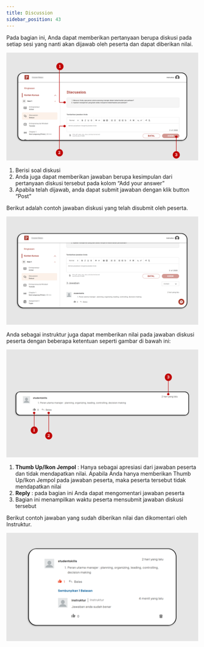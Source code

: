 ```yaml
---
title: Discussion
sidebar_position: 43
---
```

Pada bagian ini, Anda dapat memberikan pertanyaan berupa diskusi pada setiap sesi yang nanti akan dijawab oleh peserta dan dapat diberikan nilai.

![](/img/discussion-skills_indo-1.png)

1. Berisi soal diskusi
2. Anda juga dapat memberikan jawaban berupa kesimpulan dari pertanyaan diskusi tersebut pada kolom “Add your answer”
3. Apabila telah dijawab, anda dapat submit jawaban dengan klik button “Post”

Berikut adalah contoh jawaban diskusi yang telah disubmit oleh peserta.

![](/img/discussion-skills_indo-2.png)

Anda sebagai instruktur juga dapat memberikan nilai pada jawaban diskusi peserta dengan beberapa ketentuan seperti gambar di bawah ini:

![](/img/discussion-skills_indo-3.png)

1. **Thumb Up/Ikon Jempol** : Hanya sebagai apresiasi dari jawaban peserta dan tidak mendapatkan nilai. Apabila Anda hanya memberikan Thumb Up/Ikon Jempol pada jawaban peserta, maka peserta tersebut tidak mendapatkan nilai
2. **Reply** : pada bagian ini Anda dapat mengomentari jawaban peserta
3. Bagian ini menampilkan waktu peserta mensubmit jawaban diskusi tersebut

Berikut contoh jawaban yang sudah diberikan nilai dan dikomentari oleh Instruktur.

![](/img/discussion-skills_indo-4.png)

